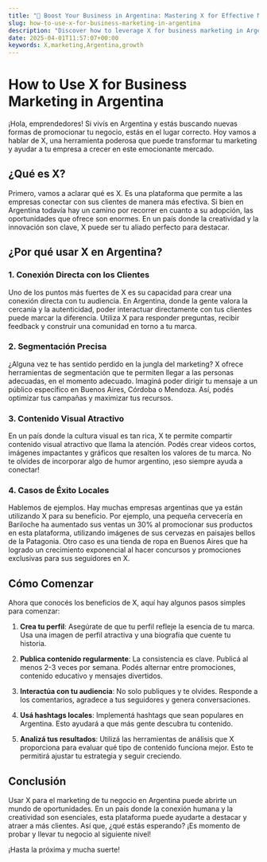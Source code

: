 ```yaml
---
title: "🚀 Boost Your Business in Argentina: Mastering X for Effective Marketing"
slug: how-to-use-x-for-business-marketing-in-argentina
description: "Discover how to leverage X for business marketing in Argentina, enhancing customer connections, precise targeting, and engaging visual content."
date: 2025-04-01T11:57:07+00:00
keywords: X,marketing,Argentina,growth
---
```


# How to Use X for Business Marketing in Argentina

¡Hola, emprendedores! Si vivís en Argentina y estás buscando nuevas formas de promocionar tu negocio, estás en el lugar correcto. Hoy vamos a hablar de X, una herramienta poderosa que puede transformar tu marketing y ayudar a tu empresa a crecer en este emocionante mercado.

## ¿Qué es X?

Primero, vamos a aclarar qué es X. Es una plataforma que permite a las empresas conectar con sus clientes de manera más efectiva. Si bien en Argentina todavía hay un camino por recorrer en cuanto a su adopción, las oportunidades que ofrece son enormes. En un país donde la creatividad y la innovación son clave, X puede ser tu aliado perfecto para destacar.

## ¿Por qué usar X en Argentina?

### 1. **Conexión Directa con los Clientes**

Uno de los puntos más fuertes de X es su capacidad para crear una conexión directa con tu audiencia. En Argentina, donde la gente valora la cercanía y la autenticidad, poder interactuar directamente con tus clientes puede marcar la diferencia. Utiliza X para responder preguntas, recibir feedback y construir una comunidad en torno a tu marca.

### 2. **Segmentación Precisa**

¿Alguna vez te has sentido perdido en la jungla del marketing? X ofrece herramientas de segmentación que te permiten llegar a las personas adecuadas, en el momento adecuado. Imaginá poder dirigir tu mensaje a un público específico en Buenos Aires, Córdoba o Mendoza. Así, podés optimizar tus campañas y maximizar tus recursos.

### 3. **Contenido Visual Atractivo**

En un país donde la cultura visual es tan rica, X te permite compartir contenido visual atractivo que llama la atención. Podés crear videos cortos, imágenes impactantes y gráficos que resalten los valores de tu marca. No te olvides de incorporar algo de humor argentino, ¡eso siempre ayuda a conectar!

### 4. **Casos de Éxito Locales**

Hablemos de ejemplos. Hay muchas empresas argentinas que ya están utilizando X para su beneficio. Por ejemplo, una pequeña cervecería en Bariloche ha aumentado sus ventas un 30% al promocionar sus productos en esta plataforma, utilizando imágenes de sus cervezas en paisajes bellos de la Patagonia. Otro caso es una tienda de ropa en Buenos Aires que ha logrado un crecimiento exponencial al hacer concursos y promociones exclusivas para sus seguidores en X.

## Cómo Comenzar

Ahora que conocés los beneficios de X, aquí hay algunos pasos simples para comenzar:

1. **Crea tu perfil**: Asegúrate de que tu perfil refleje la esencia de tu marca. Usa una imagen de perfil atractiva y una biografía que cuente tu historia.

2. **Publica contenido regularmente**: La consistencia es clave. Publicá al menos 2-3 veces por semana. Podés alternar entre promociones, contenido educativo y mensajes divertidos.

3. **Interactúa con tu audiencia**: No solo publiques y te olvides. Responde a los comentarios, agradece a tus seguidores y genera conversaciones.

4. **Usá hashtags locales**: Implementá hashtags que sean populares en Argentina. Esto ayudará a que más gente descubra tu contenido.

5. **Analizá tus resultados**: Utilizá las herramientas de análisis que X proporciona para evaluar qué tipo de contenido funciona mejor. Esto te permitirá ajustar tu estrategia y seguir creciendo.

## Conclusión

Usar X para el marketing de tu negocio en Argentina puede abrirte un mundo de oportunidades. En un país donde la conexión humana y la creatividad son esenciales, esta plataforma puede ayudarte a destacar y atraer a más clientes. Así que, ¿qué estás esperando? ¡Es momento de probar y llevar tu negocio al siguiente nivel! 

¡Hasta la próxima y mucha suerte!